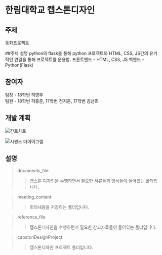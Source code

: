 # 한림대학교 캡스톤디자인 

## 주제
동화프로젝트

##주제 설명
python의 flask를 통해 python 프로젝트와 HTML, CSS, JS간의 유기적인 연결을 통해 프로젝트를 운용함.
프론트엔드 - HTML, CSS, JS
백엔드 - Python(Flask)

## 참여자
팀장 - 18학번 허영무   
팀원 - 18학번 허홍준, 17학번 전지훈, 17학번 김선민

## 개발 계획
![간트차트](https://user-images.githubusercontent.com/86049096/226330733-2a65e2b6-9525-4022-a40a-d99c15274968.png)

![시퀀스 다이어그램](https://user-images.githubusercontent.com/86049096/229358889-3302b8a4-ff0b-4d76-ab0a-634210bfb91e.png)

## 설명
> documents_file
>> 캡스톤 디자인을 수행하면서 필요한 서류들과 양식들이 들어있는 폴더입니다.    

> meeting_content
>> 회의내용을 저장하는 폴더입니다.   

> reference_file
>> 캡스톤디자인을 수행하면서 필요한 참고자료들이 들어있는 폴더입니다.

>capstonDesignProject
>> 캡스톤디자인 프로젝트 폴더입니다.

